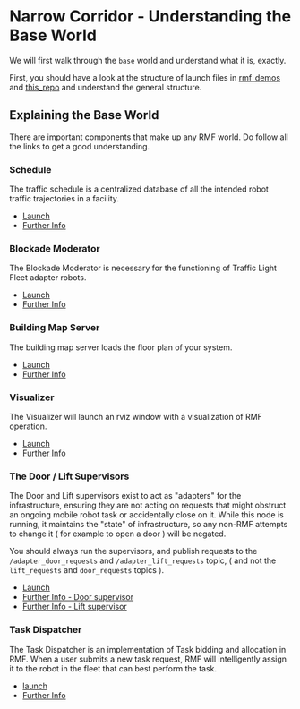 # Narrow Corridor - Understanding the Base World

We will first walk through the `base` world and understand what it is, exactly.

First, you should have a look at the structure of launch files in [rmf_demos](https://github.com/open-rmf/rmf_demos/tree/main/rmf_demos/launch) and [this_repo](/launch) and understand the general structure.

## Explaining the Base World
There are important components that make up any RMF world. Do follow all the links to get a good understanding.

### Schedule
The traffic schedule is a centralized database of all the intended robot traffic trajectories in a facility. 

* [Launch](https://github.com/open-rmf/rmf_gym/blob/main/rmf_gym_worlds/launch/common.launch.xml#L12-L15)
* [Further Info](https://osrf.github.io/ros2multirobotbook/rmf-core.html#traffic-schedule)

### Blockade Moderator
The Blockade Moderator is necessary for the functioning of Traffic Light Fleet adapter robots.

* [Launch](https://github.com/open-rmf/rmf_gym/blob/main/rmf_gym_worlds/launch/common.launch.xml#L17-L20)
* [Further Info](https://osrf.github.io/ros2multirobotbook/rmf-core.html?highlight=traffic%20light#fleet-adapters)

### Building Map Server
The building map server loads the floor plan of your system.

* [Launch](https://github.com/open-rmf/rmf_gym/blob/main/rmf_gym_worlds/launch/common.launch.xml#L23-L2://github.com/open-rmf/rmf_gym/blob/main/rmf_gym_worlds/launch/common.launch.xml#L23-L27)
* [Further Info](https://github.com/open-rmf/rmf_traffic_editor/#rmf_traffic_editor)

### Visualizer
The Visualizer will launch an rviz window with a visualization of RMF operation.
* [Launch](https://github.com/open-rmf/rmf_demos/blob/main/rmf_demos/launch/common.launch.xml#L30-L39)
* [Further Info](https://github.com/open-rmf/rmf_visualization)

### The Door / Lift Supervisors
The Door and Lift supervisors exist to act as "adapters" for the infrastructure, ensuring they are not acting on requests that might obstruct an ongoing mobile robot task or accidentally close on it. While this node is running, it maintains the "state" of infrastructure, so any non-RMF attempts to change it ( for example to open a door ) will be negated.

You should always run the supervisors, and publish requests to the `/adapter_door_requests` and `/adapter_lift_requests` topic, ( and not the `lift_requests` and `door_requests` topics ).

* [Launch](https://github.com/open-rmf/rmf_gym/blob/main/rmf_gym_worlds/launch/common.launch.xml#L39-L47)
* [Further Info - Door supervisor](https://osrf.github.io/ros2multirobotbook/integration_doors.html#integration)
* [Further Info - Lift supervisor](https://osrf.github.io/ros2multirobotbook/integration_lifts.html#integration)


### Task Dispatcher
The Task Dispatcher is an implementation of Task bidding and allocation in RMF. When a user submits a new task request, RMF will intelligently assign it to the robot in the fleet that can best perform the task.

* [launch](https://github.com/open-rmf/rmf_demos/blob/main/rmf_demos/launch/common.launch.xml#L50-L56)
* [Further Info](https://osrf.github.io/ros2multirobotbook/task.html)
